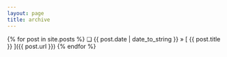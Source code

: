 ```yaml
---
layout: page
title: archive
---
```


{% for post in site.posts %}
  ❏ {{ post.date | date_to_string }} &raquo; [ {{ post.title }} ]({{ post.url }})
{% endfor %}